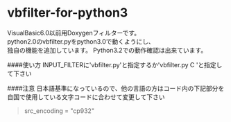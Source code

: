 vbfilter-for-python3
====================
VisualBasic6.0以前用Doxygenフィルターです。  
python2.0のvbfilter.pyをpython3.0で動くようにし、  
独自の機能を追加しています。
Python3.2での動作確認は出来ています。  

####使い方
INPUT_FILTERに'vbfilter.py'と指定するか'vbfilter.py C 'と指定して下さい  

####注意
日本語基準になっているので、他の言語の方はコード内の下記部分を  
自国で使用している文字コードに合わせて変更して下さい  
>src_encoding = "cp932"
